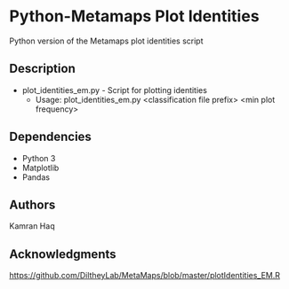 # Python-Metamaps Plot Identities

Python version of the Metamaps plot identities script


## Description

* plot_identities_em.py - Script for plotting identities
  * Usage: plot_identities_em.py \<classification file prefix> \<min plot frequency>


## Dependencies

* Python 3
* Matplotlib
* Pandas


## Authors

Kamran Haq

## Acknowledgments

https://github.com/DiltheyLab/MetaMaps/blob/master/plotIdentities_EM.R
